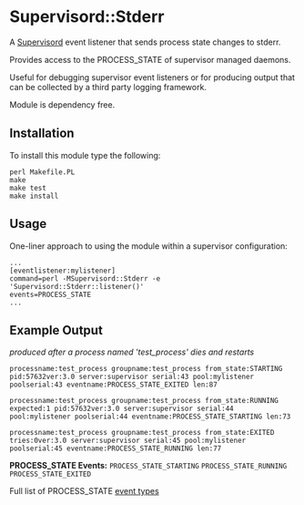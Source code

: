 # Supervisord::Stderr

A [Supervisord](http://supervisord.org/ "Supervisor: A Process Control System") event listener that sends process state changes to stderr.

Provides access to the PROCESS_STATE of supervisor managed daemons.

Useful for debugging supervisor event listeners or for producing output that can be collected by a third party logging framework.

Module is dependency free.

## Installation

To install this module type the following:
```
perl Makefile.PL
make
make test
make install
```

## Usage

One-liner approach to using the module within a supervisor configuration:
```
...
[eventlistener:mylistener]
command=perl -MSupervisord::Stderr -e 'Supervisord::Stderr::listener()'
events=PROCESS_STATE
...
```

## Example Output
_produced after a process named 'test_process' dies and restarts_

```
processname:test_process groupname:test_process from_state:STARTING pid:57632ver:3.0 server:supervisor serial:43 pool:mylistener poolserial:43 eventname:PROCESS_STATE_EXITED len:87

processname:test_process groupname:test_process from_state:RUNNING expected:1 pid:57632ver:3.0 server:supervisor serial:44 pool:mylistener poolserial:44 eventname:PROCESS_STATE_STARTING len:73

processname:test_process groupname:test_process from_state:EXITED tries:0ver:3.0 server:supervisor serial:45 pool:mylistener poolserial:45 eventname:PROCESS_STATE_RUNNING len:77
```

**PROCESS_STATE Events:**
`PROCESS_STATE_STARTING`
`PROCESS_STATE_RUNNING`
`PROCESS_STATE_EXITED`

Full list of PROCESS_STATE [event types](http://supervisord.org/events.html#process-state-event-type)
